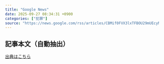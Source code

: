 ```yaml
---
title: "Google News"
date: 2025-09-27 08:34:31 +0900
categories: ["犯罪"]
source: "https://news.google.com/rss/articles/CBMif0FVX3lxTFBOU29mUEcyNmFRbVhNcWhKSnhjZm5yeGdodFZDdHpLQjhVWVZEeE1DTGlTUExvVHFuQTZNbGVKZzE4anZRVzlXZTJuaDhrMzRBaE1KMUJpaUV3NnQ5QXN1bW9WbWN5ckJvVzZydkplRVRFWjdHMUp3QnZwdGh6cTg?oc=5"
---
```


## 記事本文（自動抽出）
<body class="y0K44d EA71Tc" id="readabilityBody"></body>

[出典はこちら](https://news.google.com/rss/articles/CBMif0FVX3lxTFBOU29mUEcyNmFRbVhNcWhKSnhjZm5yeGdodFZDdHpLQjhVWVZEeE1DTGlTUExvVHFuQTZNbGVKZzE4anZRVzlXZTJuaDhrMzRBaE1KMUJpaUV3NnQ5QXN1bW9WbWN5ckJvVzZydkplRVRFWjdHMUp3QnZwdGh6cTg?oc=5)

